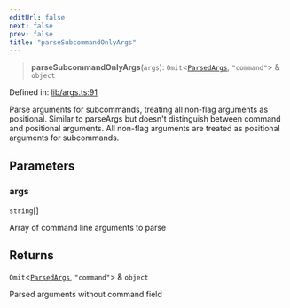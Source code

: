 ```yaml
---
editUrl: false
next: false
prev: false
title: "parseSubcommandOnlyArgs"
---
```


> **parseSubcommandOnlyArgs**(`args`): `Omit`\<[`ParsedArgs`](/fabr/api/lib/args/interfaces/parsedargs/), `"command"`\> & `object`

Defined in: [lib/args.ts:91](https://github.com/yashjawale/fabr/blob/f92675816a3f8768b3ea0b7f8742e3a12556014c/src/lib/args.ts#L91)

Parse arguments for subcommands, treating all non-flag arguments as positional.
Similar to parseArgs but doesn't distinguish between command and positional arguments.
All non-flag arguments are treated as positional arguments for subcommands.

## Parameters

### args

`string`[]

Array of command line arguments to parse

## Returns

`Omit`\<[`ParsedArgs`](/fabr/api/lib/args/interfaces/parsedargs/), `"command"`\> & `object`

Parsed arguments without command field
